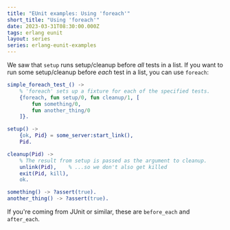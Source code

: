 ```yaml
---
title: "EUnit examples: Using 'foreach'"
short_title: "Using 'foreach'"
date: 2023-03-31T08:30:00.000Z
tags: erlang eunit
layout: series
series: erlang-eunit-examples
---
```


We saw that `setup` runs setup/cleanup before _all_ tests in a list. If you want to run some setup/cleanup before _each_
test in a list, you can use `foreach`:

```erlang
simple_foreach_test_() ->
    % 'foreach' sets up a fixture for each of the specified tests.
    {foreach, fun setup/0, fun cleanup/1, [
        fun something/0,
        fun another_thing/0
    ]}.

setup() ->
    {ok, Pid} = some_server:start_link(),
    Pid.

cleanup(Pid) ->
    % The result from setup is passed as the argument to cleanup.
    unlink(Pid),    % ...so we don't also get killed
    exit(Pid, kill),
    ok.

something() -> ?assert(true).
another_thing() -> ?assert(true).
```

If you're coming from JUnit or similar, these are `before_each` and `after_each`.
